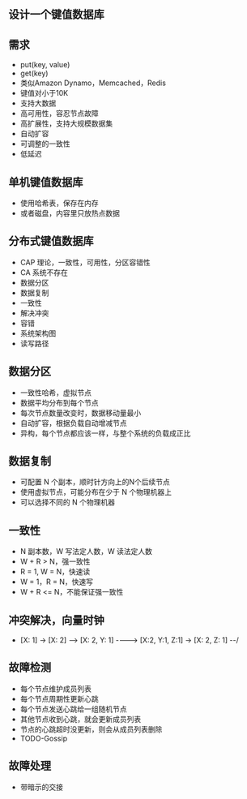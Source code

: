 ## 设计一个键值数据库

## 需求
- put(key, value)
- get(key)
- 类似Amazon Dynamo，Memcached，Redis
- 键值对小于10K
- 支持大数据
- 高可用性，容忍节点故障
- 高扩展性，支持大规模数据集
- 自动扩容
- 可调整的一致性
- 低延迟

## 单机键值数据库
- 使用哈希表，保存在内存
- 或者磁盘，内容里只放热点数据

## 分布式键值数据库
- CAP 理论，一致性，可用性，分区容错性
- CA 系统不存在
- 数据分区
- 数据复制
- 一致性
- 解决冲突
- 容错
- 系统架构图
- 读写路径

## 数据分区
- 一致性哈希，虚拟节点
- 数据平均分布到每个节点
- 每次节点数量改变时，数据移动量最小
- 自动扩容，根据负载自动增减节点
- 异构，每个节点都应该一样，与整个系统的负载成正比

## 数据复制
- 可配置 N 个副本，顺时针方向上的N个后续节点
- 使用虚拟节点，可能分布在少于 N 个物理机器上
- 可以选择不同的 N 个物理机器

## 一致性
- N 副本数，W 写法定人数，W 读法定人数
- W + R > N，强一致性
- R = 1, W = N，快速读
- W = 1，R = N，快速写
- W + R <= N，不能保证强一致性

## 冲突解决，向量时钟
- [X: 1] -> [X: 2] --> [X: 2, Y: 1] ----> [X:2, Y:1, Z:1]
  \-> [X: 2, Z: 1] --/

## 故障检测
- 每个节点维护成员列表
- 每个节点周期性更新心跳
- 每个节点发送心跳给一组随机节点
- 其他节点收到心跳，就会更新成员列表
- 节点的心跳超时没更新，则会从成员列表删除
- TODO-Gossip

## 故障处理
- 带暗示的交接